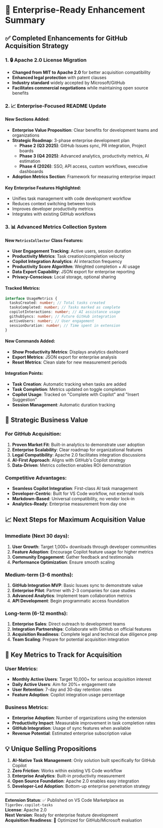 # 🚀 Enterprise-Ready Enhancement Summary

## ✅ Completed Enhancements for GitHub Acquisition Strategy

### 1. 🔒 **Apache 2.0 License Migration**

- **Changed from MIT to Apache 2.0** for better acquisition compatibility
- **Enhanced legal protection** with patent clauses
- **Industry standard** widely accepted by Microsoft/GitHub
- **Facilitates commercial negotiations** while maintaining open source benefits

### 2. 📈 **Enterprise-Focused README Update**

#### New Sections Added:

- **Enterprise Value Proposition**: Clear benefits for development teams and organizations
- **Strategic Roadmap**: 3-phase enterprise development plan
  - **Phase 2 (Q3 2025)**: GitHub Issues sync, PR integration, Project boards
  - **Phase 3 (Q4 2025)**: Advanced analytics, productivity metrics, AI estimation
  - **Phase 4 (2026)**: SSO, API access, custom workflows, executive dashboards
- **Adoption Metrics Section**: Framework for measuring enterprise impact

#### Key Enterprise Features Highlighted:

- Unifies task management with code development workflow
- Reduces context switching between tools
- Improves developer productivity metrics
- Integrates with existing GitHub workflows

### 3. 📊 **Advanced Metrics Collection System**

#### New `MetricsCollector` Class Features:

- **User Engagement Tracking**: Active users, session duration
- **Productivity Metrics**: Task creation/completion velocity
- **Copilot Integration Analytics**: AI interaction frequency
- **Productivity Score Algorithm**: Weighted completion + AI usage
- **Data Export Capability**: JSON export for enterprise reporting
- **Privacy-Conscious**: Local storage, optional sharing

#### Tracked Metrics:

```typescript
interface UsageMetrics {
  tasksCreated: number; // Total tasks created
  tasksCompleted: number; // Tasks marked as complete
  copilotInteractions: number; // AI assistance usage
  githubSyncs: number; // Future GitHub integration
  activeUsers: number; // User engagement
  sessionDuration: number; // Time spent in extension
}
```

#### New Commands Added:

- **Show Productivity Metrics**: Displays analytics dashboard
- **Export Metrics**: JSON export for enterprise analysis
- **Reset Metrics**: Clean slate for new measurement periods

#### Integration Points:

- **Task Creation**: Automatic tracking when tasks are added
- **Task Completion**: Metrics updated on toggle completion
- **Copilot Usage**: Tracked on "Complete with Copilot" and "Insert Suggestion"
- **Session Management**: Automatic duration tracking

## 🎯 **Strategic Business Value**

### For GitHub Acquisition:

1. **Proven Market Fit**: Built-in analytics to demonstrate user adoption
2. **Enterprise Scalability**: Clear roadmap for organizational features
3. **Legal Compatibility**: Apache 2.0 facilitates integration discussions
4. **AI-First Approach**: Aligns with GitHub's Copilot strategy
5. **Data-Driven**: Metrics collection enables ROI demonstration

### Competitive Advantages:

- **Seamless Copilot Integration**: First-class AI task management
- **Developer-Centric**: Built for VS Code workflow, not external tools
- **Markdown-Based**: Universal compatibility, no vendor lock-in
- **Analytics-Ready**: Enterprise measurement from day one

## 📈 **Next Steps for Maximum Acquisition Value**

### Immediate (Next 30 days):

1. **User Growth**: Target 1,000+ downloads through developer communities
2. **Feature Adoption**: Encourage Copilot feature usage for higher metrics
3. **Community Engagement**: Gather feedback and testimonials
4. **Performance Optimization**: Ensure smooth scaling

### Medium-term (3-6 months):

1. **GitHub Integration MVP**: Basic Issues sync to demonstrate value
2. **Enterprise Pilot**: Partner with 2-3 companies for case studies
3. **Advanced Analytics**: Implement team collaboration metrics
4. **API Development**: Begin programmatic access foundation

### Long-term (6-12 months):

1. **Enterprise Sales**: Direct outreach to development teams
2. **Integration Partnerships**: Collaborate with GitHub on official features
3. **Acquisition Readiness**: Complete legal and technical due diligence prep
4. **Team Scaling**: Prepare for potential acquisition integration

## 🔢 **Key Metrics to Track for Acquisition**

### User Metrics:

- **Monthly Active Users**: Target 10,000+ for serious acquisition interest
- **Daily Active Users**: Aim for 20%+ engagement rate
- **User Retention**: 7-day and 30-day retention rates
- **Feature Adoption**: Copilot integration usage percentage

### Business Metrics:

- **Enterprise Adoption**: Number of organizations using the extension
- **Productivity Impact**: Measurable improvement in task completion rates
- **GitHub Integration**: Usage of sync features when available
- **Revenue Potential**: Estimated enterprise subscription value

## 💡 **Unique Selling Propositions**

1. **AI-Native Task Management**: Only solution built specifically for GitHub Copilot
2. **Zero Friction**: Works within existing VS Code workflow
3. **Enterprise Analytics**: Built-in productivity measurement
4. **Open Source Foundation**: Apache 2.0 enables easy integration
5. **Developer-Led Adoption**: Bottom-up enterprise penetration strategy

---

**Extension Status**: ✅ Published on VS Code Marketplace as `TigerDev.copilot-tasks`  
**License**: Apache 2.0  
**Next Version**: Ready for enterprise feature development  
**Acquisition Readiness**: 🎯 Optimized for GitHub/Microsoft evaluation
